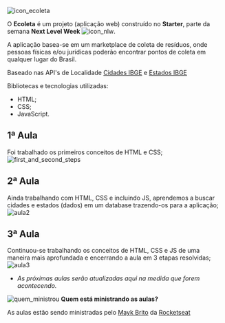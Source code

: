 ![icon_ecoleta](https://user-images.githubusercontent.com/62728109/83677850-2cf1e200-a5b3-11ea-8d04-f91369115c62.png)

O **Ecoleta** é um projeto (aplicação web) construído no **Starter**, parte da semana **Next Level Week** ![icon_nlw](https://user-images.githubusercontent.com/62728109/83677578-c076e300-a5b2-11ea-825c-bc31c88da1d2.png).

A aplicação basea-se em um marketplace de coleta de resíduos, onde pessoas físicas e/ou jurídicas poderão encontrar pontos de coleta em qualquer lugar do Brasil.

Baseado nas API's de Localidade [Cidades IBGE](https://servicodados.ibge.gov.br/api/docs/localidades?versao=1#api-Municipios-estadosUFMunicipiosGet) e [Estados IBGE](https://servicodados.ibge.gov.br/api/v1/localidades/estados)

Bibliotecas e tecnologias utilizadas:
- HTML;
- CSS;
- JavaScript.

## **1ª Aula**

Foi trabalhado os primeiros conceitos de HTML e CSS;
![first_and_second_steps](https://user-images.githubusercontent.com/62728109/83678452-2748cc00-a5b4-11ea-8c3b-7b11d47aaa07.jpg)

## **2ª Aula**

Ainda trabalhando com HTML, CSS e incluindo JS, aprendemos a buscar cidades e estados (dados) em um database trazendo-os para a aplicação;
![aula2](https://user-images.githubusercontent.com/62728109/83678917-e43b2880-a5b4-11ea-84aa-b57b5bc7a2d7.png)

## **3ª Aula**

Continuou-se trabalhando os conceitos de HTML, CSS e JS de uma maneira mais aprofundada e encerrando a aula em 3 etapas resolvidas;
![aula3](https://user-images.githubusercontent.com/62728109/83678626-6d9e2b00-a5b4-11ea-8ad4-03c955dcad5a.jpg)

* *As próximas aulas serão atualizadas aqui na medida que forem acontecendo.* 

![quem_ministrou](https://user-images.githubusercontent.com/62728109/83679095-35e3b300-a5b5-11ea-940f-dc15b1e3e9bc.png)
 **Quem está ministrando as aulas?**

As aulas estão sendo ministradas pelo [Mayk Brito](https://github.com/maykbrito) da [Rocketseat](https://rocketseat.com.br/)
